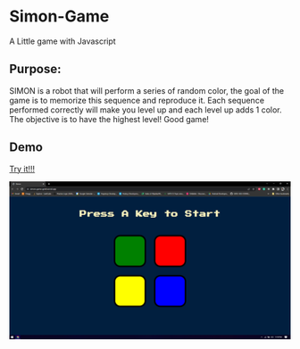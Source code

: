 # Simon-Game
A Little game with Javascript

## Purpose:

SIMON is a robot that will perform a series of random color, the goal of the game is to memorize this sequence and reproduce it. Each sequence performed correctly will make you level up and each level up adds 1 color. The objective is to have the highest level! Good game!

## Demo

[Try it!!!](https://simon-game-gold.vercel.app/)

![image](assets/images/Screenshot%20(1).png)

